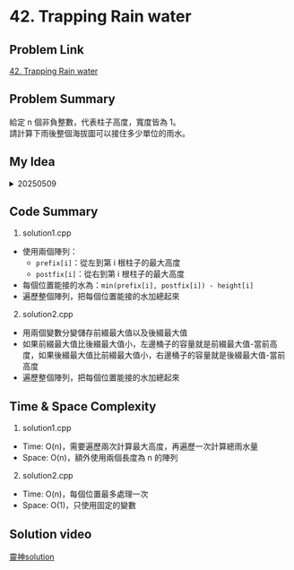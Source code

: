 # 42. Trapping Rain water
## Problem Link
[42. Trapping Rain water](https://leetcode.com/problems/trapping-rain-water/description/)

## Problem Summary
給定 n 個非負整數，代表柱子高度，寬度皆為 1。  
請計算下雨後整個海拔圖可以接住多少單位的雨水。
## My Idea
<details>
  <summary>20250509</summary>

解法一(使用輔助陣列)

每個位置可以接多少水，取決於「左邊最大高度」與「右邊最大高度」兩者的最小值減去當前高度。  
- 建立兩個陣列：`prefix_max` 與 `postfix_max`，分別記錄從左到右、從右到左的最大高度。
- 接著遍歷每個位置，計算可接水量並加總

解法二(雙指針 + 常數空間)
- 若左邊最大值 < 右邊最大值，說明可以確定左邊可以接水，並移動左指針。
- 反之則移動右指針。
- 每一步都加上當前位置的可接水量。
</details>

## Code Summary 
1. solution1.cpp
- 使用兩個陣列：
  - `prefix[i]`：從左到第 i 根柱子的最大高度
  - `postfix[i]`：從右到第 i 根柱子的最大高度
- 每個位置能接的水為：`min(prefix[i], postfix[i]) - height[i]`
- 遍歷整個陣列，把每個位置能接的水加總起來
2. solution2.cpp
- 用兩個變數分變儲存前綴最大值以及後綴最大值
- 如果前綴最大值比後綴最大值小，左邊桶子的容量就是前綴最大值-當前高度，如果後綴最大值比前綴最大值小，右邊桶子的容量就是後綴最大值-當前高度
- 遍歷整個陣列，把每個位置能接的水加總起來

## Time & Space Complexity
1. solution1.cpp
  - Time:  O(n)，需要遍歷兩次計算最大高度，再遍歷一次計算總雨水量
  - Space: O(n)，額外使用兩個長度為 n 的陣列
2. solution2.cpp
  - Time:  O(n)，每個位置最多處理一次
  - Space: O(1)，只使用固定的變數

## Solution video
[靈神solution](https://www.bilibili.com/video/BV1Qg411q7ia/?spm_id_from=333.1391.0.0&vd_source=016a3123e35bd83c9093c6fd0a78a044)